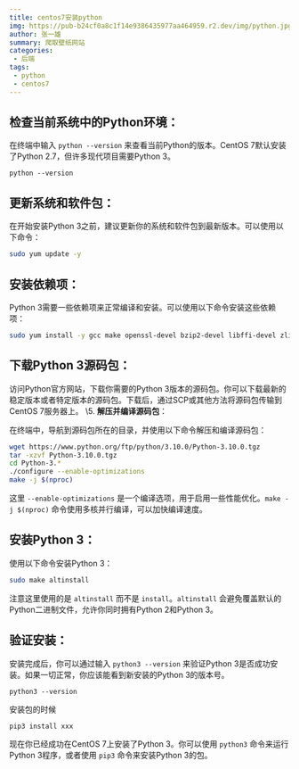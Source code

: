 ```yaml
---
title: centos7安装python
img: https://pub-b24cf0a8c1f14e9386435977aa464959.r2.dev/img/python.jpg
author: 张一雄
summary: 爬取壁纸网站
categories:
 - 后端
tags:
 - python
 - centos7
---
```


## 检查当前系统中的Python环境：

在终端中输入 `python --version` 来查看当前Python的版本。CentOS 7默认安装了Python 2.7，但许多现代项目需要Python 3。

```shell
python --version
```

## 更新系统和软件包：

在开始安装Python 3之前，建议更新你的系统和软件包到最新版本。可以使用以下命令：

```bash
sudo yum update -y
```

## 安装依赖项：

Python 3需要一些依赖项来正常编译和安装。可以使用以下命令安装这些依赖项：

```bash
sudo yum install -y gcc make openssl-devel bzip2-devel libffi-devel zlib-devel
```

## 下载Python 3源码包：

访问Python官方网站，下载你需要的Python 3版本的源码包。你可以下载最新的稳定版本或者特定版本的源码包。下载后，通过SCP或其他方法将源码包传输到CentOS 7服务器上。
\5. **解压并编译源码包**：

在终端中，导航到源码包所在的目录，并使用以下命令解压和编译源码包：

```bash
wget https://www.python.org/ftp/python/3.10.0/Python-3.10.0.tgz
tar -xzvf Python-3.10.0.tgz
cd Python-3.*  
./configure --enable-optimizations  
make -j $(nproc)
```

这里 `--enable-optimizations` 是一个编译选项，用于启用一些性能优化。`make -j $(nproc)` 命令使用多核并行编译，可以加快编译速度。

## 安装Python 3：

使用以下命令安装Python 3：

```bash
sudo make altinstall
```

注意这里使用的是 `altinstall` 而不是 `install`。`altinstall` 会避免覆盖默认的Python二进制文件，允许你同时拥有Python 2和Python 3。

## 验证安装：

安装完成后，你可以通过输入 `python3 --version` 来验证Python 3是否成功安装。如果一切正常，你应该能看到新安装的Python 3的版本号。

```shell
python3 --version
```

安装包的时候

```shell
pip3 install xxx
```

现在你已经成功在CentOS 7上安装了Python 3。你可以使用 `python3` 命令来运行Python 3程序，或者使用 `pip3` 命令来安装Python 3的包。
